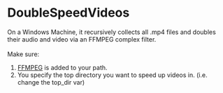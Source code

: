 # DoubleSpeedVideos
On a Windows Machine, it recursively collects all .mp4 files and doubles their audio and video via an FFMPEG complex filter.
<br/>
<br/>
Make sure: 
1. [FFMPEG](https://www.ffmpeg.org/download.html) is added to your path.
2. You specify the top directory you want to speed up videos in. (i.e. change the top_dir var)
